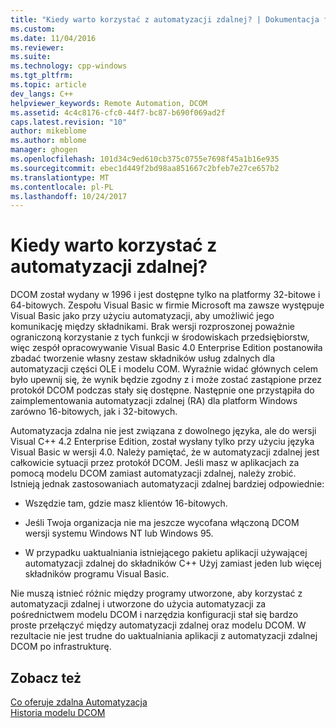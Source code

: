 ```yaml
---
title: "Kiedy warto korzystać z automatyzacji zdalnej? | Dokumentacja firmy Microsoft"
ms.custom: 
ms.date: 11/04/2016
ms.reviewer: 
ms.suite: 
ms.technology: cpp-windows
ms.tgt_pltfrm: 
ms.topic: article
dev_langs: C++
helpviewer_keywords: Remote Automation, DCOM
ms.assetid: 4c4c8176-cfc0-44f7-bc87-b690f069ad2f
caps.latest.revision: "10"
author: mikeblome
ms.author: mblome
manager: ghogen
ms.openlocfilehash: 101d34c9ed610cb375c0755e7698f45a1b16e935
ms.sourcegitcommit: ebec1d449f2bd98aa851667c2bfeb7e27ce657b2
ms.translationtype: MT
ms.contentlocale: pl-PL
ms.lasthandoff: 10/24/2017
---
```

# <a name="where-does-remote-automation-fit-in"></a>Kiedy warto korzystać z automatyzacji zdalnej?
DCOM został wydany w 1996 i jest dostępne tylko na platformy 32-bitowe i 64-bitowych. Zespołu Visual Basic w firmie Microsoft ma zawsze występuje Visual Basic jako przy użyciu automatyzacji, aby umożliwić jego komunikację między składnikami. Brak wersji rozproszonej poważnie ograniczoną korzystanie z tych funkcji w środowiskach przedsiębiorstw, więc zespół opracowywanie Visual Basic 4.0 Enterprise Edition postanowiła zbadać tworzenie własny zestaw składników usług zdalnych dla automatyzacji części OLE i modelu COM. Wyraźnie widać głównych celem było upewnij się, że wynik będzie zgodny z i może zostać zastąpione przez protokół DCOM podczas stały się dostępne. Następnie one przystąpiła do zaimplementowania automatyzacji zdalnej (RA) dla platform Windows zarówno 16-bitowych, jak i 32-bitowych.  
  
 Automatyzacja zdalna nie jest związana z dowolnego języka, ale do wersji Visual C++ 4.2 Enterprise Edition, został wysłany tylko przy użyciu języka Visual Basic w wersji 4.0. Należy pamiętać, że w automatyzacji zdalnej jest całkowicie sytuacji przez protokół DCOM. Jeśli masz w aplikacjach za pomocą modelu DCOM zamiast automatyzacji zdalnej, należy zrobić. Istnieją jednak zastosowaniach automatyzacji zdalnej bardziej odpowiednie:  
  
-   Wszędzie tam, gdzie masz klientów 16-bitowych.  
  
-   Jeśli Twoja organizacja nie ma jeszcze wycofana włączoną DCOM wersji systemu Windows NT lub Windows 95.  
  
-   W przypadku uaktualniania istniejącego pakietu aplikacji używającej automatyzacji zdalnej do składników C++ Użyj zamiast jeden lub więcej składników programu Visual Basic.  
  
 Nie muszą istnieć różnic między programy utworzone, aby korzystać z automatyzacji zdalnej i utworzone do użycia automatyzacji za pośrednictwem modelu DCOM i narzędzia konfiguracji stał się bardzo proste przełączyć między automatyzacji zdalnej oraz modelu DCOM. W rezultacie nie jest trudne do uaktualniania aplikacji z automatyzacji zdalnej DCOM po infrastrukturę.  
  
## <a name="see-also"></a>Zobacz też  
 [Co oferuje zdalna Automatyzacja](what-does-remote-automation-provide-q.md)   
 [Historia modelu DCOM](../mfc/history-of-dcom.md)

